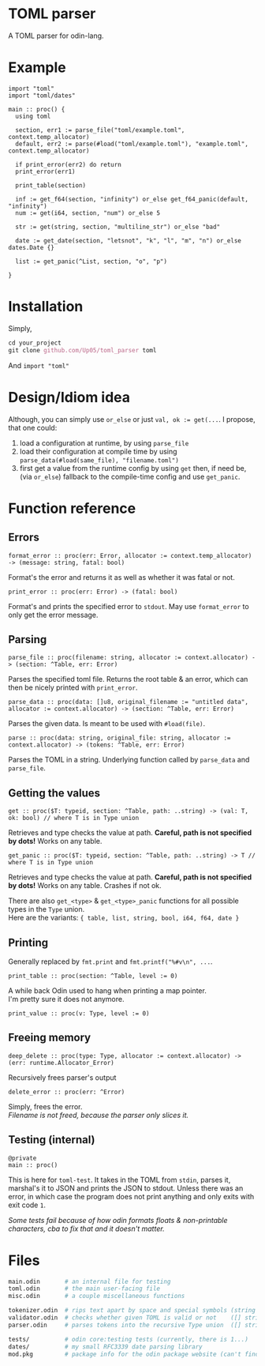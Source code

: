 # TOML parser

A TOML parser for odin-lang. 

# Example

```Odin
import "toml"
import "toml/dates"

main :: proc() {
  using toml
  
  section, err1 := parse_file("toml/example.toml", context.temp_allocator)
  default, err2 := parse(#load("toml/example.toml"), "example.toml", context.temp_allocator)

  if print_error(err2) do return
  print_error(err1)

  print_table(section)
  
  inf := get_f64(section, "infinity") or_else get_f64_panic(default, "infinity")
  num := get(i64, section, "num") or_else 5

  str := get(string, section, "multiline_str") or_else "bad"

  date := get_date(section, "letsnot", "k", "l", "m", "n") or_else dates.Date {}
  
  list := get_panic(^List, section, "o", "p")

}
```

# Installation 

Simply,
```nix
cd your_project
git clone github.com/Up05/toml_parser toml
```  
And `import "toml"`

# Design/Idiom idea

Although, you can simply use `or_else` or just `val, ok := get(...`. I propose, that one could: 
  1. load a configuration at runtime, by using `parse_file`
  2. load their configuration at compile time by using `parse_data(#load(same_file), "filename.toml")`
  3. first get a value from the runtime config by using `get` then, if need be, (via `or_else`) fallback to the compile-time config and use `get_panic`.

# Function reference

## Errors
```odin
format_error :: proc(err: Error, allocator := context.temp_allocator) -> (message: string, fatal: bool) 
```
Format's the error and returns it as well as whether it was fatal or not.

```odin
print_error :: proc(err: Error) -> (fatal: bool)
```
Format's and prints the specified error to `stdout`. May use `format_error` to only get the error message.

## Parsing

```odin  
parse_file :: proc(filename: string, allocator := context.allocator) -> (section: ^Table, err: Error) 
```
Parses the specified toml file. Returns the root table & an error, which can then be nicely printed with `print_error`.

```odin  
parse_data :: proc(data: []u8, original_filename := "untitled data", allocator := context.allocator) -> (section: ^Table, err: Error)  
```
Parses the given data. Is meant to be used with `#load(file)`. 
 
```odin  
parse :: proc(data: string, original_file: string, allocator := context.allocator) -> (tokens: ^Table, err: Error) 
```
Parses the TOML in a string. Underlying function called by `parse_data` and `parse_file`.

## Getting the values

```odin
get :: proc($T: typeid, section: ^Table, path: ..string) -> (val: T, ok: bool) // where T is in Type union
```
Retrieves and type checks the value at path. **Careful, path is not specified by dots!**
Works on any table.

```odin
get_panic :: proc($T: typeid, section: ^Table, path: ..string) -> T // where T is in Type union
```
Retrieves and type checks the value at path. **Careful, path is not specified by dots!**
Works on any table. Crashes if not ok.

There are also `get_<type>` & `get_<type>_panic` functions for all possible types in the `Type` union.  
Here are the variants: `{ table, list, string, bool, i64, f64, date }`

## Printing

Generally replaced by `fmt.print` and `fmt.printf("%#v\n", ...`.
```odin
print_table :: proc(section: ^Table, level := 0)
```
A while back Odin used to hang when printing a map pointer.  
I'm pretty sure it does not anymore.

```odin
print_value :: proc(v: Type, level := 0) 
```

## Freeing memory

```odin
deep_delete :: proc(type: Type, allocator := context.allocator) -> (err: runtime.Allocator_Error)
```
Recursively frees parser's output

```odin
delete_error :: proc(err: ^Error)
```
Simply, frees the error.  
*Filename is not freed, because the parser only slices it.*

## Testing (internal)

```odin
@private
main :: proc()
```
This is here for `toml-test`. It takes in the TOML from `stdin`, parses it, marshal's it to JSON and prints the JSON to stdout. 
Unless there was an error, in which case the program does not print anything and only exits with exit code `1`. 

*Some tests fail because of how odin formats floats & non-printable characters, cba to fix that and it doesn't matter.*

# Files

```sh
main.odin       # an internal file for testing
toml.odin       # the main user-facing file
misc.odin       # a couple miscellaneous functions

tokenizer.odin  # rips text apart by space and special symbols (string -> [] string)
validator.odin  # checks whether given TOML is valid or not    ([] string -> Error?)
parser.odin     # parses tokens into the recursive Type union  ([] string -> Type)

tests/          # odin core:testing tests (currently, there is 1...)
dates/          # my small RFC3339 date parsing library
mod.pkg         # package info for the odin package website (can't find it right now...)
```



